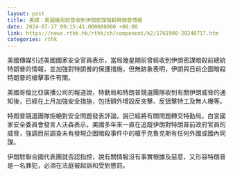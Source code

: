 ```yaml
---
layout: post
title: 美媒︰美國幾周前曾收到伊朗密謀暗殺特朗普情報
date: 2024-07-17 09:15:41.000000000 +08:00
link: https://news.rthk.hk/rthk/ch/component/k2/1761900-20240717.htm
categories: rthk
---
```


美國傳媒引述美國國家安全官員表示，當局幾星期前曾經收到伊朗密謀暗殺前總統特朗普的情報，並加強對特朗普的保護措施，但無跡象表明，伊朗與日前企圖暗殺特朗普的槍擊事件有關。

美國哥倫比亞廣播公司的報道說，特勤局和特朗普競選團隊收到有關伊朗威脅的通知後，已經在上月加強安全措施，包括額外增設反突擊、反狙擊特工及無人機等。

特朗普競選團隊拒絶對安全問題發表評論，說已經將有關問題轉交特勤局。白宮國家安全委員會發言人沃森表示，美國多年來一直在追蹤伊朗對特朗普前政府官員的威脅，強調目前調查未有發現企圖暗殺事件中的槍手克魯克斯有任何外國或國內同謀。

伊朗駐聯合國代表團就否認指控，說有關情報沒有事實根據及惡意，又形容特朗普是一名罪犯，必須在法庭被起訴和受到懲罰。
